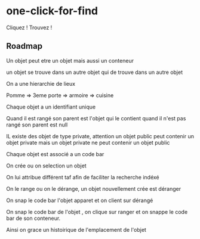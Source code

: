 one-click-for-find
==================

Cliquez ! Trouvez !


Roadmap
-------

Un objet peut etre un objet mais aussi un conteneur

un objet se trouve dans un autre objet qui de trouve dans un autre objet 

On a une hierarchie de lieux

Pomme => 3eme porte => armoire => cuisine

Chaque objet a un identifiant unique

Quand il est rangé son parent est l'objet qui le contient quand il n'est pas rangé son parent est null

IL existe des objet de type private, attention un objet public peut contenir un objet private mais un objet private ne peut contenir un objet public

Chaque objet est associé a un code bar

On crée ou on selection un objet

On lui attribue différent taf afin de faciliter la recherche indéxé

On le range ou on le dérange, un objet nouvellement crée est déranger

On snap le code bar l'objet apparet et on client sur dérangé

On snap le code bar de l'objet , on clique sur ranger et on snappe le code bar de son conteneur.


Ainsi on grace un histoirique de l'emplacement de l'objet
